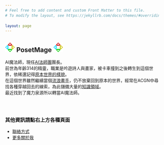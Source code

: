 ```yaml
---
# Feel free to add content and custom Front Matter to this file.
# To modify the layout, see https://jekyllrb.com/docs/themes/#overriding-theme-defaults

layout: page
---
```


## <img src="/Icon/New/PosetMage_t.png" Height="32" /> PosetMage <img src="/Icon/New/PosetMage_t.png" Height="32" />

AI魔法師，現任[AI法師團](https://discord.gg/rNUGE7fzY8)團長。  
前世為年齡314的精靈，職業是吟遊詩人與畫家，被卡車撞到之後轉生到這個世界，依稀還記得[原本世界的樣貌](/SettingBook/)。  
在這個世界雖然繼續當個[流浪畫手](https://www.facebook.com/LatticeMage)，仍不放棄回到原本的世界，經常在ACGN中尋找各種穿越回去的線索，為此儲備大量的[知識領域](https://wiki.posetmage.com)。  
最近找到了魔力泉源所以轉當AI魔法師。  

<div style="height: 30px;"></div>

### 其他資訊請點右上方各種頁面
* [聯絡方式](/Contact)
* [更多關於我](/About)